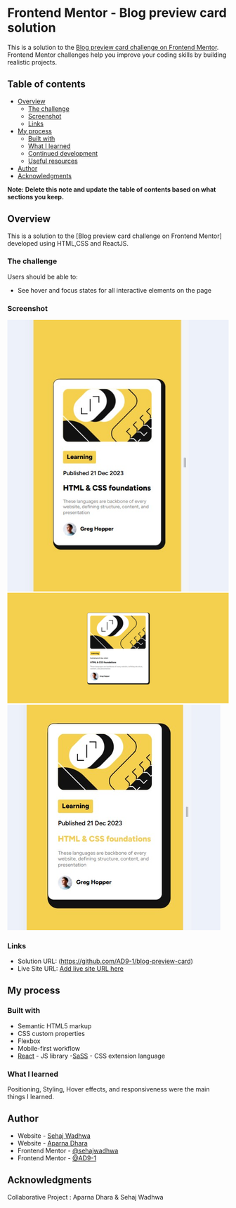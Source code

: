 # Frontend Mentor - Blog preview card solution

This is a solution to the [Blog preview card challenge on Frontend Mentor](https://www.frontendmentor.io/challenges/blog-preview-card-ckPaj01IcS). Frontend Mentor challenges help you improve your coding skills by building realistic projects. 

## Table of contents

- [Overview](#overview)
  - [The challenge](#the-challenge)
  - [Screenshot](#screenshot)
  - [Links](#links)
- [My process](#my-process)
  - [Built with](#built-with)
  - [What I learned](#what-i-learned)
  - [Continued development](#continued-development)
  - [Useful resources](#useful-resources)
- [Author](#author)
- [Acknowledgments](#acknowledgments)

**Note: Delete this note and update the table of contents based on what sections you keep.**

## Overview

This is a solution to the [Blog preview card challenge on Frontend Mentor] developed using HTML,CSS and ReactJS.

### The challenge

Users should be able to:

- See hover and focus states for all interactive elements on the page

### Screenshot

![mobile](<blog mobile.png.jpg>)
![desktop](<BLOG DESKTOP.PNG>)
![hover](<blog hover and active state.png.jpg>)


### Links

- Solution URL: (https://github.com/AD9-1/blog-preview-card)
- Live Site URL: [Add live site URL here](https://your-live-site-url.com)

## My process

### Built with

- Semantic HTML5 markup
- CSS custom properties
- Flexbox
- Mobile-first workflow
- [React](https://reactjs.org/) - JS library
-[SaSS](https://sass-lang.com/) - CSS extension language



### What I learned

Positioning, Styling, Hover effects, and responsiveness were the main things I learned.


## Author

- Website - [Sehaj Wadhwa](https://github.com/sehajwadhwa)
- Website - [Aparna Dhara](https://aparna-dhara.netlify.app/)
- Frontend Mentor - [@sehajwadhwa](https://www.frontendmentor.io/profile/sehajwadhwa)
- Frontend Mentor - [@AD9-1](https://www.frontendmentor.io/profile/AD9-1)



## Acknowledgments

Collaborative Project : Aparna Dhara & Sehaj Wadhwa

